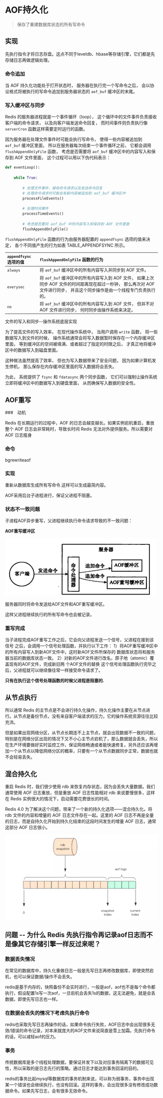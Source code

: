 #  AOF持久化

> 保存了重建数据库状态的所有写命令



## 实现

先执行指令才将日志存盘。这点不同于leveldb、hbase等存储引擎，它们都是先存储日志再做逻辑处理。

### 命令追加

当 AOF 持久化功能处于打开状态时， 服务器在执行完一个写命令之后， 会以协议格式将被执行的写命令追加到服务器状态的 `aof_buf` 缓冲区的末尾。



### 写入缓冲区与同步

Redis 的服务器进程就是一个事件循环（loop）， 这个循环中的文件事件负责接收客户端的命令请求， 以及向客户端发送命令回复， 而时间事件则负责执行像 `serverCron` 函数这样需要定时运行的函数。

因为服务器在处理文件事件时可能会执行写命令， 使得一些内容被追加到 `aof_buf` 缓冲区里面， 所以在服务器每次结束一个事件循环之前， 它都会调用 `flushAppendOnlyFile` 函数， 考虑是否需要将 `aof_buf` 缓冲区中的内容写入和保存到 AOF 文件里面， 这个过程可以用以下伪代码表示：

```python
def eventLoop():

    while True:

        # 处理文件事件，接收命令请求以及发送命令回复
        # 处理命令请求时可能会有新内容被追加到 aof_buf 缓冲区中
        processFileEvents()

        # 处理时间事件
        processTimeEvents()

        # 考虑是否要将 aof_buf 中的内容写入和保存到 AOF 文件里面
        flushAppendOnlyFile()
```

`flushAppendOnlyFile` 函数的行为由服务器配置的 `appendfsync` 选项的值来决定， 各个不同值产生的行为如表 TABLE_APPENDFSYNC 所示。

| `appendfsync` 选项的值 | `flushAppendOnlyFile` 函数的行为                             |
| :--------------------- | :----------------------------------------------------------- |
| `always`               | 将 `aof_buf` 缓冲区中的所有内容写入并同步到 AOF 文件。       |
| `everysec`             | 将 `aof_buf` 缓冲区中的所有内容写入到 AOF 文件， 如果上次同步 AOF 文件的时间距离现在超过一秒钟， 那么再次对 AOF 文件进行同步， 并且这个同步操作是由一个线程专门负责执行的。 |
| `no`                   | 将 `aof_buf` 缓冲区中的所有内容写入到 AOF 文件， 但并不对 AOF 文件进行同步， 何时同步由操作系统来决定。 |



文件的写入和同步--操作系统底层实现

为了提高文件的写入效率， 在现代操作系统中， 当用户调用 `write` 函数， 将一些数据写入到文件的时候， 操作系统通常会将写入数据暂时保存在一个内存缓冲区里面， 等到缓冲区的空间被填满、或者超过了指定的时限之后， 才真正地将缓冲区中的数据写入到磁盘里面。

这种做法虽然提高了效率， 但也为写入数据带来了安全问题， 因为如果计算机发生停机， 那么保存在内存缓冲区里面的写入数据将会丢失。

为此， 系统提供了 `fsync` 和 `fdatasync` 两个同步函数， 它们可以强制让操作系统立即将缓冲区中的数据写入到硬盘里面， 从而确保写入数据的安全性。



## AOF重写

###　动机

Redis 在长期运行的过程中，AOF 的日志会越变越长。如果实例宕机重启，重放整个 AOF 日志会非常耗时，导致长时间 Redis 无法对外提供服务。所以需要对 AOF 日志瘦身



### 命令

 bgrewriteaof 

### 实现

重新从数据库生成所有写命令.这样可以生成最简内容。

AOF采用后台子进程进行，保证父进程不阻塞。



### 状态不一致问题

子进程AOF异步重写，父进程继续执行命令请求导致的不一致问题：

**AOF重写缓冲区**

![1565883312570](assets/AOF/1565883312570.png)

服务器同时将命令发送给AOF文件和AOF重写缓冲区。

这样父进程继续执行的所有写命令也会被记录。



### 重写完成

当子进程完成AOF重写工作之后，它会向父进程发送一个信号，父进程在接到该信号
之后，会调用一个信号处理函数，并执行以下工作：
1）将AOF重写缓冲区中的所有内容写人到新AOF文件中，这时新AOF文件所保存的
数据库状态将和服务器当前的数据库状态一致。
2）对新的AOF文件进行改名，原子地（atomic）覆盖现有的AOF文件，完成新旧两
个AOF文件的替换
这个信号处理函数执行完毕之后，父进程就可以继续像往常一样接受命令请求了。

**只有在执行这个信号处理函数的时候父进程是阻塞的.**





## 从节点执行

所以通常 Redis 的主节点是不会进行持久化操作，持久化操作主要在从节点进行。从节点是备份节点，没有来自客户端请求的压力，它的操作系统资源往往比较充沛。



但是如果出现网络分区，从节点长期连不上主节点，就会出现数据不一致的问题，特别是在网络分区出现的情况下又不小心主节点宕机了，那么数据就会丢失，所以在生产环境要做好实时监控工作，保证网络畅通或者能快速修复。另外还应该再增加一个从节点以降低网络分区的概率，只要有一个从节点数据同步正常，数据也就不会轻易丢失。





## 混合持久化

重启 Redis 时，我们很少使用 rdb 来恢复内存状态，因为会丢失大量数据。我们通常使用 AOF 日志重放，但是重放 AOF 日志性能相对 rdb 来说要慢很多，这样在 Redis 实例很大的情况下，启动需要花费很长的时间。

Redis 4.0 为了解决这个问题，带来了一个新的持久化选项——混合持久化。将 rdb 文件的内容和增量的 AOF 日志文件存在一起。这里的 AOF 日志不再是全量的日志，而是自持久化开始到持久化结束的这段时间发生的增量 AOF 日志，通常这部分 AOF 日志很小。

![1565883765060](assets/AOF/1565883765060.png)



## 问题 -- 为什么 Redis 先执行指令再记录aof日志而不是像其它存储引擎一样反过来呢？

### 数据丢失情况

在常见的数据库中，持久化重做日志一般是先写日志再修改数据库，即使突然宕机，也可以保证数据/操作不会丢失。

redis是基于内存的，快照备份不会实时进行，一般是aof，aof也不是每个命令都执行，假设配置1s写一次aof，一旦宕机会丢失1s的数据，这无法避免，就是会丢数据，即使先写日志也一样。



### 在数据会丢失的情况下考虑先执行命令

redis也采取先写日志再操作的话，如果命令执行失败，AOF日志中会出现很多无效/错误的命令记录，对本来就庞大的AOF文件来说简直是雪上加霜。先执行命令的话，可以减轻aof的压力。



### 事务

传统数据库是多个线程处理数据，要保证并发下以及对应事务隔离下的数据可见性，所以采取的是日志先行的策略。通过日志才能达到事务回滚的目的。



redis的事务比起mysql等数据库的事务机制来说，可以称为弱事务，事务中出现某一个错误也会继续执行，也没有回滚。这样的事务，会出现很多没有修改成功数据命令。如果先写日志，会有很多无效命令。






